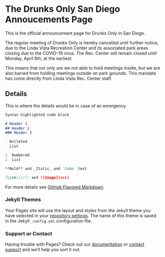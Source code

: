 # The Drunks Only San Diego Annoucements Page

This is the official announcement page for Drunks Only in San Diego.

The regular meeting of Drunks Only is hereby cancelled until further notice, due to the Linda Vista Recreation Center and its associated park areas closing due to the COVID-19 virus.  The Rec. Center will remain closed until Monday, April 6th, at the earliest.  


This means that not only are we not able to hold meetings inside, but we are also barred from holding meetings outside on park grounds.  This mandate has come directly from Linda Vista Rec. Center staff.

## Details

This is where the details would be in case of an emergency.

```markdown
Syntax highlighted code block

# Header 1
## Header 2
### Header 3

- Bulleted
- List

1. Numbered
2. List

**Bold** and _Italic_ and `Code` text

[Link](url) and ![Image](src)
```

For more details see [GitHub Flavored Markdown](https://guides.github.com/features/mastering-markdown/).

### Jekyll Themes

Your Pages site will use the layout and styles from the Jekyll theme you have selected in your [repository settings](https://github.com/drunksonly/announcements/settings). The name of this theme is saved in the Jekyll `_config.yml` configuration file.

### Support or Contact

Having trouble with Pages? Check out our [documentation](https://help.github.com/categories/github-pages-basics/) or [contact support](https://github.com/contact) and we’ll help you sort it out.
